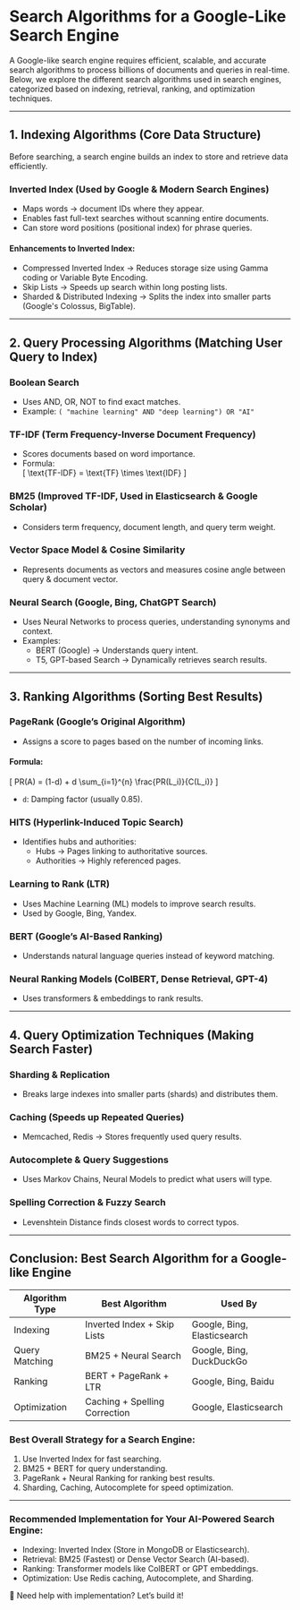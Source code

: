 # Search Algorithms for a Google-Like Search Engine

A Google-like search engine requires efficient, scalable, and accurate search algorithms to process billions of documents and queries in real-time. Below, we explore the different search algorithms used in search engines, categorized based on indexing, retrieval, ranking, and optimization techniques.

---

## 1. Indexing Algorithms (Core Data Structure)
Before searching, a search engine builds an index to store and retrieve data efficiently.

### Inverted Index (Used by Google & Modern Search Engines)
- Maps words → document IDs where they appear.
- Enables fast full-text searches without scanning entire documents.
- Can store word positions (positional index) for phrase queries.

#### Enhancements to Inverted Index:
- Compressed Inverted Index → Reduces storage size using Gamma coding or Variable Byte Encoding.
- Skip Lists → Speeds up search within long posting lists.
- Sharded & Distributed Indexing → Splits the index into smaller parts (Google's Colossus, BigTable).

---

## 2. Query Processing Algorithms (Matching User Query to Index)

### Boolean Search
- Uses AND, OR, NOT to find exact matches.
- Example: `( "machine learning" AND "deep learning") OR "AI"`

### TF-IDF (Term Frequency-Inverse Document Frequency)
- Scores documents based on word importance.
- Formula:  
  \[
  \text{TF-IDF} = \text{TF} \times \text{IDF}
  \]

### BM25 (Improved TF-IDF, Used in Elasticsearch & Google Scholar)
- Considers term frequency, document length, and query term weight.

### Vector Space Model & Cosine Similarity
- Represents documents as vectors and measures cosine angle between query & document vector.

### Neural Search (Google, Bing, ChatGPT Search)
- Uses Neural Networks to process queries, understanding synonyms and context.
- Examples:
  - BERT (Google) → Understands query intent.
  - T5, GPT-based Search → Dynamically retrieves search results.

---

## 3. Ranking Algorithms (Sorting Best Results)

### PageRank (Google’s Original Algorithm)
- Assigns a score to pages based on the number of incoming links.

#### Formula:
\[
PR(A) = (1-d) + d \sum_{i=1}^{n} \frac{PR(L_i)}{C(L_i)}
\]
- `d`: Damping factor (usually 0.85).

### HITS (Hyperlink-Induced Topic Search)
- Identifies hubs and authorities:
  - Hubs → Pages linking to authoritative sources.
  - Authorities → Highly referenced pages.

### Learning to Rank (LTR)
- Uses Machine Learning (ML) models to improve search results.
- Used by Google, Bing, Yandex.

### BERT (Google’s AI-Based Ranking)
- Understands natural language queries instead of keyword matching.

### Neural Ranking Models (ColBERT, Dense Retrieval, GPT-4)
- Uses transformers & embeddings to rank results.

---

## 4. Query Optimization Techniques (Making Search Faster)

### Sharding & Replication
- Breaks large indexes into smaller parts (shards) and distributes them.

### Caching (Speeds up Repeated Queries)
- Memcached, Redis → Stores frequently used query results.

### Autocomplete & Query Suggestions
- Uses Markov Chains, Neural Models to predict what users will type.

### Spelling Correction & Fuzzy Search
- Levenshtein Distance finds closest words to correct typos.

---

## Conclusion: Best Search Algorithm for a Google-like Engine

| Algorithm Type   | Best Algorithm                 | Used By                 |
|----------------------|----------------------------------|----------------------------|
| Indexing        | Inverted Index + Skip Lists     | Google, Bing, Elasticsearch |
| Query Matching  | BM25 + Neural Search           | Google, Bing, DuckDuckGo |
| Ranking        | BERT + PageRank + LTR          | Google, Bing, Baidu |
| Optimization   | Caching + Spelling Correction  | Google, Elasticsearch |

### Best Overall Strategy for a Search Engine:
1. Use Inverted Index for fast searching.
2. BM25 + BERT for query understanding.
3. PageRank + Neural Ranking for ranking best results.
4. Sharding, Caching, Autocomplete for speed optimization.

---

### Recommended Implementation for Your AI-Powered Search Engine:
- Indexing: Inverted Index (Store in MongoDB or Elasticsearch).
- Retrieval: BM25 (Fastest) or Dense Vector Search (AI-based).
- Ranking: Transformer models like ColBERT or GPT embeddings.
- Optimization: Use Redis caching, Autocomplete, and Sharding.

🚀 Need help with implementation? Let’s build it!


